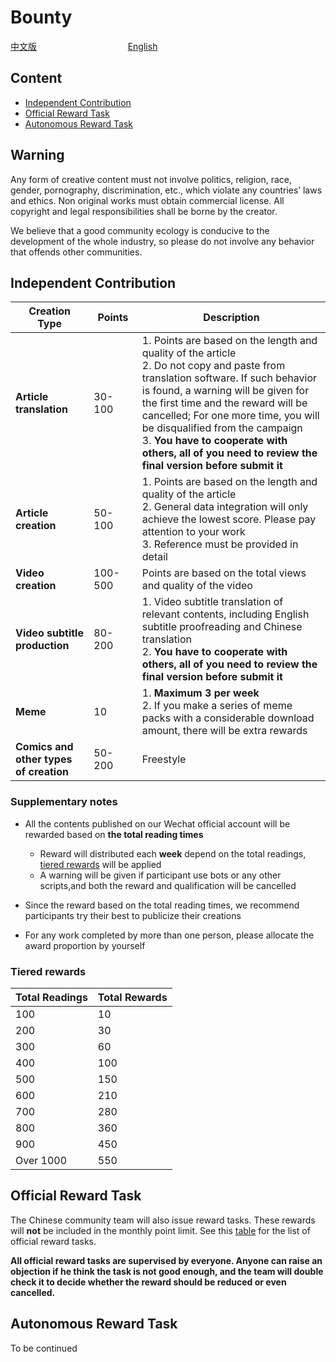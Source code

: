 # Bounty

[中文版](https://github.com/Whisker17/Seer-For-China/blob/main/bounty/README.md)      &nbsp; &nbsp; &nbsp; &nbsp; &nbsp; &nbsp; &nbsp; &nbsp; &nbsp; &nbsp; &nbsp; &nbsp; &nbsp; &nbsp; &nbsp; &nbsp; &nbsp; &nbsp;                [English](https://github.com/Whisker17/Seer-For-China/blob/main/bounty/README-en.md)

## Content

- [Independent Contribution](#Independent-Contribution)
- [Official Reward Task](#Official-Reward-Task)
- [Autonomous Reward Task](#Autonomous-Reward-Task)

## Warning

Any form of creative content must not involve politics, religion, race, gender, pornography, discrimination, etc., which violate any countries’ laws and ethics. Non original works must obtain commercial license. All copyright and legal responsibilities shall be borne by the creator.

We believe that a good community ecology is conducive to the development of the whole industry, so please do not involve any behavior that offends other communities.

## Independent Contribution

| Creation Type<img width=100/>          | Points<img width=100/> | Description<img width=300/>                                  |
| -------------------------------------- | ---------------------- | ------------------------------------------------------------ |
| **Article translation**                | 30-100                 | 1. Points are based on the length and quality of the article<br />2. Do not copy and paste from translation software. If such behavior is found, a warning will be given for the first time and the reward will be cancelled; For one more time, you will be disqualified from the campaign <br />3. **You have to cooperate with others, all of you need to review the final version before submit it** |
| **Article creation**                   | 50-100                 | 1. Points are based on the length and quality of the article<br />2. General data integration will only achieve the lowest score. Please pay attention to your work<br />3. Reference must be provided in detail |
| **Video creation**                     | 100-500                | Points are based on the total views and quality of the video |
| **Video subtitle production**          | 80-200                 | 1. Video subtitle translation of relevant contents, including English subtitle proofreading and Chinese translation<br />2. **You have to cooperate with others, all of you need to review the final version before submit it** |
| **Meme**                               | 10                     | 1. **Maximum 3 per week**<br />2. If you make a series of meme packs with a considerable download amount, there will be extra rewards |
| **Comics and other types of creation** | 50-200                 | Freestyle                                                    |

### Supplementary notes

- All the contents published on our Wechat official account will be rewarded based on **the total reading times** 
  - Reward will distributed each **week** depend on the total readings, [tiered rewards]() will be applied
  - A warning will be given if participant use bots or any other scripts,and both the reward and qualification will be cancelled

- Since the reward based on the total reading times, we recommend participants try their best to publicize their creations
- For any work completed by more than one person, please allocate the award proportion by yourself

### Tiered rewards

| Total Readings | Total Rewards |
| -------------- | ------------- |
| 100            | 10            |
| 200            | 30            |
| 300            | 60            |
| 400            | 100           |
| 500            | 150           |
| 600            | 210           |
| 700            | 280           |
| 800            | 360           |
| 900            | 450           |
| Over 1000      | 550           |

## Official Reward Task

The Chinese community team will also issue reward tasks. These rewards will **not** be included in the monthly point limit. See this [table](https://github.com/Whisker17/Seer-For-China/blob/main/bounty/official/lists.md ) for the list of official reward tasks.

**All official reward tasks are supervised by everyone. Anyone can raise an objection if he think the task is not good enough, and the team will double check it to decide whether the reward should be reduced or even cancelled.**

## Autonomous Reward Task

To be continued
